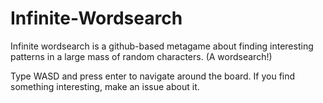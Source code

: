 # Infinite-Wordsearch
Infinite wordsearch is a github-based metagame about finding interesting patterns in a large mass of random characters. (A wordsearch!)

Type WASD and press enter to navigate around the board.
If you find something interesting, make an issue about it.
